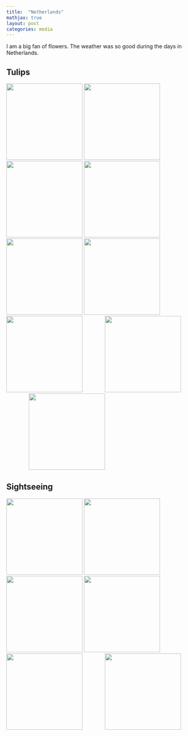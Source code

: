 ```yaml
---
title:  "Netherlands"
mathjax: true
layout: post
categories: media
---
```


I am a big fan of flowers. The weather was so good during the days in Netherlands.

## Tulips

<img src="https://github.com/ZhichenOu/ZhichenOu.github.io/assets/140627294/6fc9b9ee-81c4-4ba2-a4e7-290bdc9ac316" width="200">
<img src="https://github.com/ZhichenOu/ZhichenOu.github.io/assets/140627294/f9f4bf7a-9ef2-483b-af51-424b63dbc531" width="200">
<img src="https://github.com/ZhichenOu/ZhichenOu.github.io/assets/140627294/db973efc-5154-4530-b25c-26383979f200" width="200">
<img src="https://github.com/ZhichenOu/ZhichenOu.github.io/assets/140627294/5ff6adc4-4526-4f60-92d0-df6ab07ecac9" width="200">
<img src="https://github.com/ZhichenOu/ZhichenOu.github.io/assets/140627294/b57eee31-f3ad-4998-9054-c12330ceaa25" width="200">
<img src="https://github.com/ZhichenOu/ZhichenOu.github.io/assets/140627294/14b7c34f-6b38-4f99-858b-9287a26fc807" width="200">
<img src="https://github.com/ZhichenOu/ZhichenOu.github.io/assets/140627294/c344f0b8-5d6b-4683-b999-06d3df04ab37" width="200">&nbsp;&nbsp;&nbsp;&nbsp;&nbsp;&nbsp;&nbsp;&nbsp;&nbsp;&nbsp;&nbsp;&nbsp;&nbsp;&nbsp;
<img src="https://github.com/ZhichenOu/ZhichenOu.github.io/assets/140627294/bb3d02be-2744-4908-a6b0-1b310389a36d" width="200">&nbsp;&nbsp;&nbsp;&nbsp;&nbsp;&nbsp;&nbsp;&nbsp;&nbsp;&nbsp;&nbsp;&nbsp;&nbsp;&nbsp;
<img src="https://github.com/ZhichenOu/ZhichenOu.github.io/assets/140627294/81888b25-84ca-4983-9e85-e5f313e73c60" width="200">

## Sightseeing

<img src="https://github.com/ZhichenOu/ZhichenOu.github.io/assets/140627294/2afc14cc-c383-4b66-9aff-333d8eee5ea3" width="200">
<img src="https://github.com/ZhichenOu/ZhichenOu.github.io/assets/140627294/096e7083-4ea6-4c1d-980f-740bc5a1d6a4" width="200">
<img src="https://github.com/ZhichenOu/ZhichenOu.github.io/assets/140627294/d72e1141-5c2b-4400-ac55-0968a1d56044" width="200">
<img src="https://github.com/ZhichenOu/ZhichenOu.github.io/assets/140627294/dd1da615-dd2d-4fbc-a237-0005f7966759" width="200">&nbsp;&nbsp;&nbsp;&nbsp;&nbsp;&nbsp;&nbsp;&nbsp;&nbsp;&nbsp;&nbsp;&nbsp;&nbsp;&nbsp;
<img src="https://github.com/ZhichenOu/ZhichenOu.github.io/assets/140627294/7a6786b4-059c-49fe-a676-88b0c55045f3" width="200">&nbsp;&nbsp;&nbsp;&nbsp;&nbsp;&nbsp;&nbsp;&nbsp;&nbsp;&nbsp;&nbsp;&nbsp;&nbsp;&nbsp;
<img src="https://github.com/ZhichenOu/ZhichenOu.github.io/assets/140627294/075b8c51-0d69-4b56-abf7-c687506246a5" width="200">
